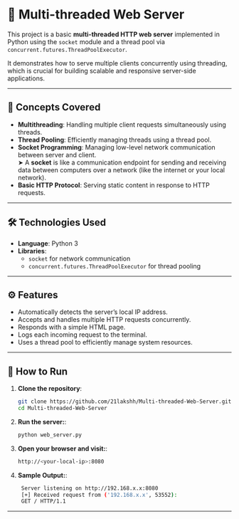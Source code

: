 # 🧵 Multi-threaded Web Server

This project is a basic **multi-threaded HTTP web server** implemented in Python using the `socket` module and a thread pool via `concurrent.futures.ThreadPoolExecutor`.

It demonstrates how to serve multiple clients concurrently using threading, which is crucial for building scalable and responsive server-side applications.

---

## 🧠 Concepts Covered

- **Multithreading**: Handling multiple client requests simultaneously using threads.
- **Thread Pooling**: Efficiently managing threads using a thread pool.
- **Socket Programming**: Managing low-level network communication between server and client.  
  ➤ A **socket** is like a communication endpoint for sending and receiving data between computers over a network (like the internet or your local network).
- **Basic HTTP Protocol**: Serving static content in response to HTTP requests.

---

## 🛠️ Technologies Used

- **Language**: Python 3
- **Libraries**:
  - `socket` for network communication
  - `concurrent.futures.ThreadPoolExecutor` for thread pooling

---

## ⚙️ Features

- Automatically detects the server’s local IP address.
- Accepts and handles multiple HTTP requests concurrently.
- Responds with a simple HTML page.
- Logs each incoming request to the terminal.
- Uses a thread pool to efficiently manage system resources.

---

## 🚀 How to Run

1. **Clone the repository**:

   ```bash
   git clone https://github.com/21lakshh/Multi-threaded-Web-Server.git
   cd Multi-threaded-Web-Server
   ```
2. **Run the server:**:

   ```bash
   python web_server.py
   ```
3. **Open your browser and visit:**:

   ```bash
   http://<your-local-ip>:8080
   ```
4. **Sample Output:**:

   ```bash
    Server listening on http://192.168.x.x:8080
    [+] Received request from ('192.168.x.x', 53552):
    GET / HTTP/1.1
   ```
---

   
